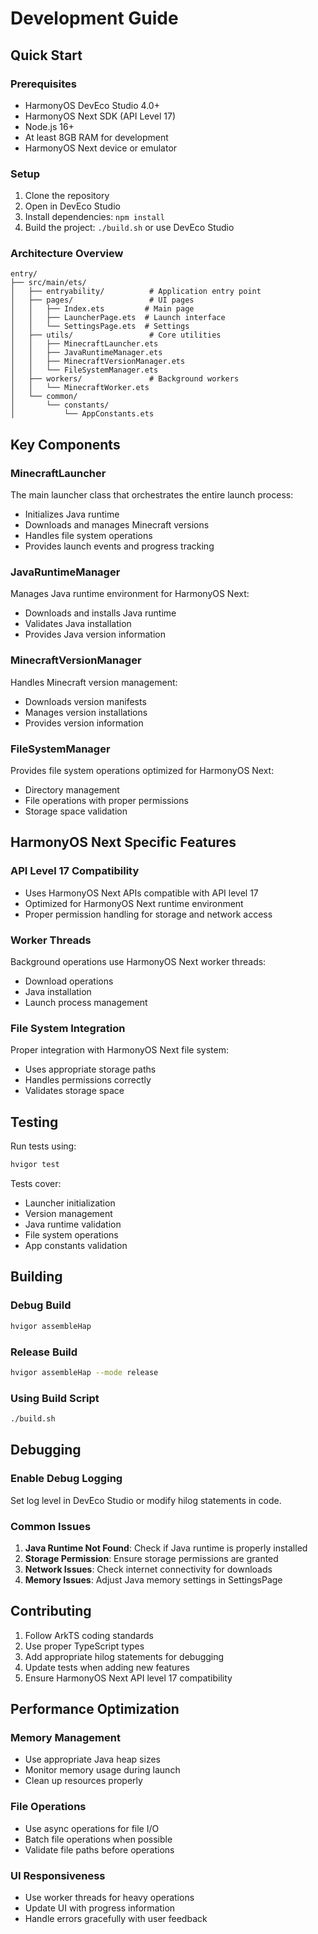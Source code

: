 # Development Guide

## Quick Start

### Prerequisites
- HarmonyOS DevEco Studio 4.0+
- HarmonyOS Next SDK (API Level 17)
- Node.js 16+
- At least 8GB RAM for development
- HarmonyOS Next device or emulator

### Setup
1. Clone the repository
2. Open in DevEco Studio
3. Install dependencies: `npm install`
4. Build the project: `./build.sh` or use DevEco Studio

### Architecture Overview

```
entry/
├── src/main/ets/
│   ├── entryability/          # Application entry point
│   ├── pages/                 # UI pages
│   │   ├── Index.ets         # Main page
│   │   ├── LauncherPage.ets  # Launch interface
│   │   └── SettingsPage.ets  # Settings
│   ├── utils/                 # Core utilities
│   │   ├── MinecraftLauncher.ets
│   │   ├── JavaRuntimeManager.ets
│   │   ├── MinecraftVersionManager.ets
│   │   └── FileSystemManager.ets
│   ├── workers/               # Background workers
│   │   └── MinecraftWorker.ets
│   └── common/
│       └── constants/
│           └── AppConstants.ets
```

## Key Components

### MinecraftLauncher
The main launcher class that orchestrates the entire launch process:
- Initializes Java runtime
- Downloads and manages Minecraft versions
- Handles file system operations
- Provides launch events and progress tracking

### JavaRuntimeManager
Manages Java runtime environment for HarmonyOS Next:
- Downloads and installs Java runtime
- Validates Java installation
- Provides Java version information

### MinecraftVersionManager
Handles Minecraft version management:
- Downloads version manifests
- Manages version installations
- Provides version information

### FileSystemManager
Provides file system operations optimized for HarmonyOS Next:
- Directory management
- File operations with proper permissions
- Storage space validation

## HarmonyOS Next Specific Features

### API Level 17 Compatibility
- Uses HarmonyOS Next APIs compatible with API level 17
- Optimized for HarmonyOS Next runtime environment
- Proper permission handling for storage and network access

### Worker Threads
Background operations use HarmonyOS Next worker threads:
- Download operations
- Java installation
- Launch process management

### File System Integration
Proper integration with HarmonyOS Next file system:
- Uses appropriate storage paths
- Handles permissions correctly
- Validates storage space

## Testing

Run tests using:
```bash
hvigor test
```

Tests cover:
- Launcher initialization
- Version management
- Java runtime validation
- File system operations
- App constants validation

## Building

### Debug Build
```bash
hvigor assembleHap
```

### Release Build
```bash
hvigor assembleHap --mode release
```

### Using Build Script
```bash
./build.sh
```

## Debugging

### Enable Debug Logging
Set log level in DevEco Studio or modify hilog statements in code.

### Common Issues
1. **Java Runtime Not Found**: Check if Java runtime is properly installed
2. **Storage Permission**: Ensure storage permissions are granted
3. **Network Issues**: Check internet connectivity for downloads
4. **Memory Issues**: Adjust Java memory settings in SettingsPage

## Contributing

1. Follow ArkTS coding standards
2. Use proper TypeScript types
3. Add appropriate hilog statements for debugging
4. Update tests when adding new features
5. Ensure HarmonyOS Next API level 17 compatibility

## Performance Optimization

### Memory Management
- Use appropriate Java heap sizes
- Monitor memory usage during launch
- Clean up resources properly

### File Operations
- Use async operations for file I/O
- Batch file operations when possible
- Validate file paths before operations

### UI Responsiveness
- Use worker threads for heavy operations
- Update UI with progress information
- Handle errors gracefully with user feedback
